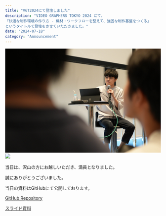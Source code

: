 ```yaml
---
title: "VGT2024にて登壇しました"
description: "VIDEO GRAPHERS TOKYO 2024 にて、
「快適な制作環境の作り方 - 機材・ワークフローを整えて、強固な制作基盤をつくる」
というタイトルで登壇をさせていただきました。"
date: "2024-07-18"
category: "Announcement"
---
```


![](./vgt2024/DSC08997.jpg)
![](./vgt2024/_Z810499.JPG)

当日は、沢山の方にお越しいただき、満員となりました。

誠にありがとうございました。

当日の資料はGitHubにて公開しております。

[GitHub Repository](https://github.com/cumuloworks/public-vgt2024/)

[スライド資料](https://cumuloworks.github.io/public-vgt2024/Vook%20VGT%202024.html)

